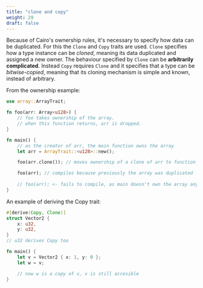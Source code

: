 ```yaml
---
title: "clone and copy"
weight: 29
draft: false
---
```


Because of Cairo's ownership rules, it's necessary to specify how data can be duplicated. For this the `Clone` and `Copy` traits are used. `Clone` specifies how a type instance can be *cloned*, meaning its data duplicated and assigned a new owner. The behaviour specified by `Clone` can be **arbitrarily complicated**. Instead `Copy` requires `Clone` and it specifies that a type can be *bitwise-copied*, meaning that its cloning mechanism is simple and known, instead of arbitrary.

From the ownership example:

```rust {.codebox}
use array::ArrayTrait;

fn foo(arr: Array<u128>) {
    // foo takes ownership of the array.
    // when this function returns, arr is dropped.
}

fn main() {
    // as the creator of arr, the main function owns the array
    let arr = ArrayTrait::<u128>::new();

    foo(arr.clone()); // moves ownership of a clone of arr to function call

    foo(arr); // compiles because previously the array was duplicated
    
    // foo(arr); <- fails to compile, as main doesn't own the array anymore
}
```

An example of deriving the Copy trait:

```rust {.codebox}
#[derive(Copy, Clone)]
struct Vector2 {
    x: u32,
    y: u32,
}
// u32 derives Copy too

fn main() {
    let v = Vector2 { x: 1, y: 0 };
    let w = v;

    // now w is a copy of v, v is still accesible
}
```
